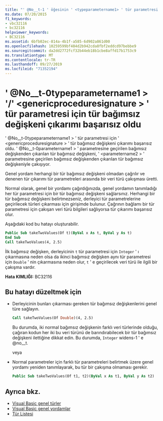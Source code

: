 ```yaml
---
title: "' @No__t-1 ' öğesinin ' <typeparametername1> ' tür parametresi için tür bağımsız değişkeni çıkarımı başarısız oldu"
ms.date: 07/20/2015
f1_keywords:
- vbc32116
- bc32116
helpviewer_keywords:
- BC32116
ms.assetid: 6bfb02ec-814a-4b1f-a585-6d902a861d00
ms.openlocfilehash: 10259599bf484d2b942cda8fbf2eddcd97bebbe9
ms.sourcegitcommit: da2dd2772fcf32b44eb18b1cbe8affd17b1753c9
ms.translationtype: MT
ms.contentlocale: tr-TR
ms.lasthandoff: 09/27/2019
ms.locfileid: "71352194"
---
```

# <a name="type-argument-inference-failed-for-type-parameter-typeparametername1-of-genericproceduresignature"></a>' @No__t-0typeparametername1 > '/' \<genericproceduresignature > ' tür parametresi için tür bağımsız değişkeni çıkarımı başarısız oldu
' @No__t-0typeparametername1 > ' tür parametresi için ' \<genericproceduresignature > ' tür bağımsız değişkeni çıkarımı başarısız oldu. ' @No__t-0parametername1 > ' parametresine geçirilen bağımsız değişkenden çıkarılan tür bağımsız değişkeni, ' \<parametername2 > ' parametresine geçirilen bağımsız değişkenden çıkarılan tür bağımsız değişkeniyle çakışıyor.  
  
 Genel yordam herhangi bir tür bağımsız değişkeni olmadan çağrılır ve denenen tür çıkarımı tür parametreleri arasında bir veri türü çakışması üretti.  
  
 Normal olarak, genel bir yordamı çağırdığınızda, genel yordamın tanımladığı her tür parametresi için bir tür bağımsız değişkeni sağlarsınız. Herhangi bir tür bağımsız değişkeni belirtmezseniz, derleyici tür parametrelerine geçirilecek türleri çıkarması için girişimde bulunur. Çağrının bağlamı bir tür parametresi için çakışan veri türü bilgileri sağlıyorsa tür çıkarımı başarısız olur.  
  
 Aşağıdaki kod bu hatayı oluşturabilir.  
  
```vb  
Public Sub takeTwoValues(Of t)(ByVal x As t, ByVal y As t)  
End Sub  
Call takeTwoValues(4, 2.5)  
```  
  
 İlk bağımsız değişken, derleyicinin `t` tür parametresi için `Integer` ' ı çıkarmasına neden olsa da ikinci bağımsız değişken aynı tür parametresi için `Double` ' nin çıkarmasına neden olur, `t` ' e geçirilecek veri türü ile ilgili bir çakışma vardır.  
  
 **Hata KIMLIĞI:** BC32116  
  
## <a name="to-correct-this-error"></a>Bu hatayı düzeltmek için  
  
- Derleyicinin bunları çıkarması gereken tür bağımsız değişkenlerini genel türe sağlayın.  
  
    ```vb  
    Call takeTwoValues(Of Double)(4, 2.5)  
    ```  
  
     Bu durumda, iki normal bağımsız değişkenin farklı veri türlerinde olduğu, çağıran kodun her iki bu veri türünü de barındırabilecek bir tür bağımsız değişkeni ilettiğine dikkat edin. Bu durumda, `Integer` widens-1 ' e @no__t.  
  
     veya  
  
- Normal parametreler için farklı tür parametreleri belirtmek üzere genel yordamı yeniden tanımlayarak, bu tür bir çakışma olmaması gerekir.  
  
    ```vb  
    Public Sub takeTwoValues(Of t1, t2)(ByVal x As t1, ByVal y As t2)  
    ```  
  
## <a name="see-also"></a>Ayrıca bkz.

- [Visual Basic genel türler](../../visual-basic/programming-guide/language-features/data-types/generic-types.md)
- [Visual Basic genel yordamlar](../../visual-basic/programming-guide/language-features/data-types/generic-procedures.md)
- [Tür Listesi](../../visual-basic/language-reference/statements/type-list.md)
